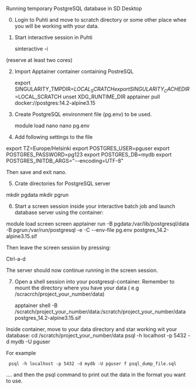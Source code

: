 Running temporary PostgreSQL database in SD Desktop


0. Login to Puhti and move to scratch directory or some other place whee you will be
working with your data.

1. Start interactive session in Puhti

   sinteractive -i

(reserve at least two cores)


2. Import Apptainer container containing PostreSQL

   export SINGULARITY_TMPDIR=$LOCAL_SCRATCH
   export SINGULARITY_CACHEDIR=$LOCAL_SCRATCH
   unset XDG_RUNTIME_DIR
   apptainer pull docker://postgres:14.2-alpine3.15

3. Create PostgreSQL environment file (pg.env) to be used.

   module load nano
   nano pg.env

4. Add following settings to the file

export TZ=Europe/Helsinki
export POSTGRES_USER=pguser
export POSTGRES_PASSWORD=pg123
export POSTGRES_DB=mydb
export POSTGRES_INITDB_ARGS="--encoding=UTF-8"

Then save and exit nano.

5. Crate directories for PostgreSQL server

  mkdir pgdata
  mkdir pgrun


6. Start a screen session inside your interactive batch job and launch database server using the container:
 
  module load screen
  screen
  apptainer run -B pgdata:/var/lib/postgresql/data -B pgrun:/var/run/postgresql -e -C --env-file pg.env postgres_14.2-alpine3.15.sif

Then leave the screen session by pressing:

   Ctrl-a-d

The server should now continue running in the screen session.

7. Open a shell session into your postgresql-container. Remember to mount the directory where you have your data
( e.g /scracrch/project_your_number/data)

    apptainer shell -B /scratch/project_your_number/data:/scratch/project_your_number/data postgres_14.2-alpine3.15.sif

Inside container, move to your data directory and star working wit your database:
     cd  /scratch/project_your_number/data
     psql -h localhost -p 5432 -d mydb -U pguser

For example

     psql -h localhost -p 5432 -d mydb -U pguser f psql_dump_file.sql

.... and then the psql command to print out the data in the format you want to use.
